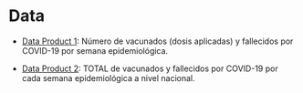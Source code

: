 # Data

   - [Data Product 1](): Número de vacunados (dosis aplicadas) y fallecidos por COVID-19 por semana epidemiológica. 

   - [Data Product 2](): TOTAL de vacunados y fallecidos por COVID-19 por cada semana epidemiológica a nivel nacional.